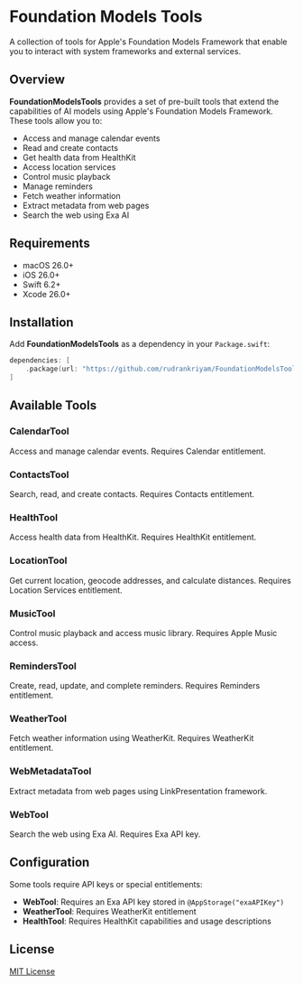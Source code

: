 # Foundation Models Tools

A collection of tools for Apple's Foundation Models Framework that enable you to interact with system frameworks and external services.

## Overview

**FoundationModelsTools** provides a set of pre-built tools that extend the capabilities of AI models using Apple's Foundation Models Framework. These tools allow you to:

- Access and manage calendar events
- Read and create contacts
- Get health data from HealthKit
- Access location services
- Control music playback
- Manage reminders
- Fetch weather information
- Extract metadata from web pages
- Search the web using Exa AI

## Requirements

- macOS 26.0+
- iOS 26.0+
- Swift 6.2+
- Xcode 26.0+

## Installation

Add **FoundationModelsTools** as a dependency in your `Package.swift`:

```swift
dependencies: [
    .package(url: "https://github.com/rudrankriyam/FoundationModelsTools", from: "0.1.0")
]
```

## Available Tools

### CalendarTool
Access and manage calendar events. Requires Calendar entitlement.

### ContactsTool  
Search, read, and create contacts. Requires Contacts entitlement.

### HealthTool
Access health data from HealthKit. Requires HealthKit entitlement.

### LocationTool
Get current location, geocode addresses, and calculate distances. Requires Location Services entitlement.

### MusicTool
Control music playback and access music library. Requires Apple Music access.

### RemindersTool
Create, read, update, and complete reminders. Requires Reminders entitlement.

### WeatherTool
Fetch weather information using WeatherKit. Requires WeatherKit entitlement.

### WebMetadataTool
Extract metadata from web pages using LinkPresentation framework.

### WebTool
Search the web using Exa AI. Requires Exa API key.

## Configuration

Some tools require API keys or special entitlements:

- **WebTool**: Requires an Exa API key stored in `@AppStorage("exaAPIKey")`
- **WeatherTool**: Requires WeatherKit entitlement
- **HealthTool**: Requires HealthKit capabilities and usage descriptions

## License

[MIT License](LICENSE)